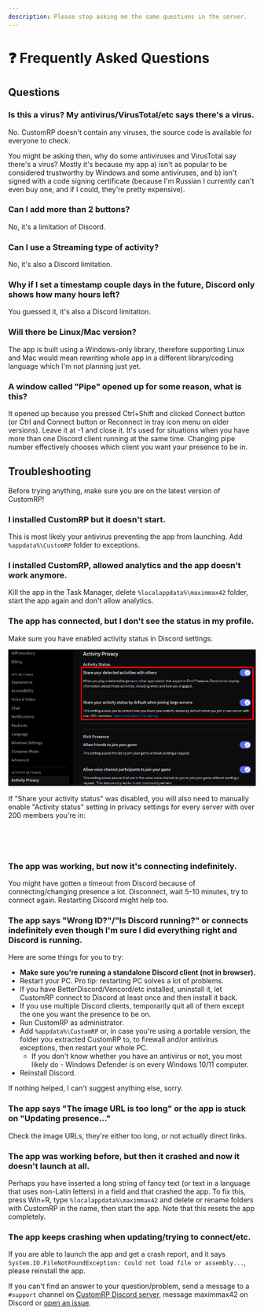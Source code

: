 ```yaml
---
description: Please stop asking me the same questions in the server.
---
```


# ❓ Frequently Asked Questions

## Questions

### Is this a virus? My antivirus/VirusTotal/etc says there's a virus.

No. CustomRP doesn't contain any viruses, the source code is available for everyone to check.

You might be asking then, why do some antiviruses and VirusTotal say there's a virus? Mostly it's because my app a) isn't as popular to be considered trustworthy by Windows and some antiviruses, and b) isn't signed with a code signing certificate (because I'm Russian I currently can't even buy one, and if I could, they're pretty expensive).

### Can I add more than 2 buttons?

No, it's a limitation of Discord.

### Can I use a Streaming type of activity?

No, it's also a Discord limitation.

### Why if I set a timestamp couple days in the future, Discord only shows how many hours left?

You guessed it, it's also a Discord limitation.

### Will there be Linux/Mac version?

The app is built using a Windows-only library, therefore supporting Linux and Mac would mean rewriting whole app in a different library/coding language which I'm not planning just yet.

### A window called "Pipe" opened up for some reason, what is this?

It opened up because you pressed Ctrl+Shift and clicked Connect button (or Ctrl and Connect button or Reconnect in tray icon menu on older versions). Leave it at -1 and close it. It's used for situations when you have more than one Discord client running at the same time. Changing pipe number effectively chooses which client you want your presence to be in.

## Troubleshooting

Before trying anything, make sure you are on the latest version of CustomRP!

### I installed CustomRP but it doesn't start.

This is most likely your antivirus preventing the app from launching. Add `%appdata%\CustomRP` folder to exceptions.

### I installed CustomRP, allowed analytics and the app doesn't work anymore.

Kill the app in the Task Manager, delete `%localappdata%\maximmax42` folder, start the app again and don't allow analytics.

### The app has connected, but I don't see the status in my profile.

Make sure you have enabled activity status in Discord settings:

![image](.gitbook/assets/2025-04-06_18-21-01_Activity_Privacy__User_Settings_-_Discord.png)

If "Share your activity status" was disabled, you will also need to manually enable "Activity status" setting in privacy settings for every server with over 200 members you're in:

<div><figure><img src=".gitbook/assets/2025-04-06_18-21-51_#readme__CustomRP_-_Discord.png" alt=""><figcaption></figcaption></figure> <figure><img src=".gitbook/assets/2025-04-06_18-22-23_#readme__CustomRP_-_Discord.png" alt=""><figcaption></figcaption></figure></div>

### The app was working, but now it's connecting indefinitely.

You might have gotten a timeout from Discord because of connecting/changing presence a lot. Disconnect, wait 5-10 minutes, try to connect again. Restarting Discord might help too.

### The app says "Wrong ID?"/"Is Discord running?" or connects indefinitely even though I'm sure I did everything right and Discord is running.

Here are some things for you to try:

* **Make sure you're running a standalone Discord client (not in browser).**
* Restart your PC. Pro tip: restarting PC solves a lot of problems.
* If you have BetterDiscord/Vencord/etc installed, uninstall it, let CustomRP connect to Discord at least once and then install it back.
* If you use multiple Discord clients, temporarily quit all of them except the one you want the presence to be on.
* Run CustomRP as administrator.
* Add `%appdata%\CustomRP` or, in case you're using a portable version, the folder you extracted CustomRP to, to firewall and/or antivirus exceptions, then restart your whole PC.
  * If you don't know whether you have an antivirus or not, you most likely do - Windows Defender is on every Windows 10/11 computer.
* Reinstall Discord.

If nothing helped, I can't suggest anything else, sorry.

### The app says "The image URL is too long" or the app is stuck on "Updating presence..."

Check the image URLs, they're either too long, or not actually direct links.

### The app was working before, but then it crashed and now it doesn't launch at all.

Perhaps you have inserted a long string of fancy text (or text in a language that uses non-Latin letters) in a field and that crashed the app. To fix this, press Win+R, type `%localappdata%\maximmax42` and delete or rename folders with CustomRP in the name, then start the app. Note that this resets the app completely.

### The app keeps crashing when updating/trying to connect/etc.

If you are able to launch the app and get a crash report, and it says `System.IO.FileNotFoundException: Could not load file or assembly...`, please reinstall the app.

If you can't find an answer to your question/problem, send a message to a `#support` channel on [CustomRP Discord server](https://www.customrp.xyz/discordserver), message maximmax42 on Discord or [open an issue](https://github.com/maximmax42/Discord-CustomRP/issues/new/choose).
